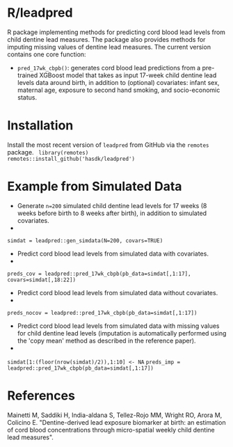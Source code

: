 # R/leadpred
R package implementing methods for predicting cord blood lead levels from child dentine lead measures. The package also provides methods for imputing missing values of dentine lead measures. The current version contains one core function:
  - `pred_17wk_cbpb()`: generates cord blood lead predictions from a pre-trained XGBoost model that takes as input 17-week child dentine lead levels data around birth, in addition to (optional) covariates: infant sex, maternal age, exposure to second hand smoking, and socio-economic status. 

# Installation 
Install the most recent version of `leadpred` from GitHub via the `remotes` package.
<code>
library(remotes)
remotes::install_github('hasdk/leadpred')
</code>

# Example from Simulated Data

- Generate `n=200` simulated child dentine lead levels for 17 weeks (8 weeks before birth to 8 weeks after birth), in addition to simulated covariates.
- 
`simdat = leadpred::gen_simdata(N=200, covars=TRUE)`

- Predict cord blood lead levels from simulated data with covariates.
- 
`preds_cov = leadpred::pred_17wk_cbpb(pb_data=simdat[,1:17], covars=simdat[,18:22])`

- Predict cord blood lead levels from simulated data without covariates.
- 
`preds_nocov = leadpred::pred_17wk_cbpb(pb_data=simdat[,1:17])`

- Predict cord blood lead levels from simulated data with missing values for child dentine lead levels (imputation is automatically performed using the 'copy mean' method as described in the reference paper).
- 
`simdat[1:(floor(nrow(simdat)/2)),1:10] <- NA`
`preds_imp = leadpred::pred_17wk_cbpb(pb_data=simdat[,1:17])`

# References
Mainetti M, Saddiki H, India-aldana S, Tellez-Rojo MM, Wright RO, Arora M, Colicino E. "Dentine-derived lead exposure biomarker at birth: an estimation of cord blood concentrations through micro-spatial weekly child dentine lead measures". 
